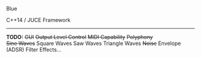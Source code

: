 Blue

C++14 / JUCE Framework
* * *
**TODO:**
~~GUI~~
~~Output Level Control~~
~~MIDI Capability~~
~~Polyphony~~	
~~Sine Waves~~
Square Waves
Saw Waves
Triangle Waves
~~Noise~~
Envelope (ADSR)
Filter
Effects...
	